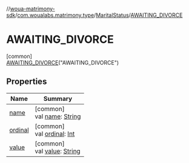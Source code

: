 //[woua-matrimony-sdk](../../../../index.md)/[com.woualabs.matrimony.type](../../index.md)/[MaritalStatus](../index.md)/[AWAITING_DIVORCE](index.md)

# AWAITING_DIVORCE

[common]\
[AWAITING_DIVORCE](index.md)("AWAITING_DIVORCE")

## Properties

| Name | Summary |
|---|---|
| [name](name.md) | [common]<br>val [name](name.md): [String](https://kotlinlang.org/api/latest/jvm/stdlib/kotlin/-string/index.html) |
| [ordinal](ordinal.md) | [common]<br>val [ordinal](ordinal.md): [Int](https://kotlinlang.org/api/latest/jvm/stdlib/kotlin/-int/index.html) |
| [value](value.md) | [common]<br>val [value](value.md): [String](https://kotlinlang.org/api/latest/jvm/stdlib/kotlin/-string/index.html) |
